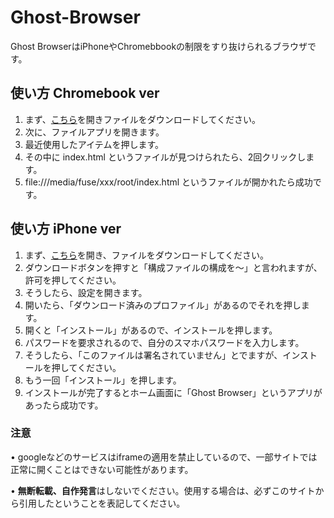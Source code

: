 # Ghost-Browser
Ghost BrowserはiPhoneやChromebbookの制限をすり抜けられるブラウザです。
## 使い方 Chromebook ver
1. まず、[こちら](https://s.dyhack.net/gb-c)を開きファイルをダウンロードしてください。
2. 次に、ファイルアプリを開きます。
3. 最近使用したアイテムを押します。
4. その中に index.html というファイルが見つけられたら、2回クリックします。
5. file:///media/fuse/xxx/root/index.html というファイルが開かれたら成功です。
## 使い方 iPhone ver
1. まず、[こちら](https://s.dyhack.net/gb-i)を開き、ファイルをダウンロードしてください。
2. ダウンロードボタンを押すと「構成ファイルの構成を〜」と言われますが、許可を押してください。
3. そうしたら、設定を開きます。
4. 開いたら、「ダウンロード済みのプロファイル」があるのでそれを押します。
5. 開くと「インストール」があるので、インストールを押します。
6. パスワードを要求されるので、自分のスマホパスワードを入力します。
7. そうしたら、「このファイルは署名されていません」とでますが、インストールを押してください。
8. もう一回「インストール」を押します。
9. インストールが完了するとホーム画面に「Ghost Browser」というアプリがあったら成功です。
### 注意
• googleなどのサービスはiframeの適用を禁止しているので、一部サイトでは正常に開くことはできない可能性があります。

• **無断転載、自作発言**はしないでください。使用する場合は、必ずこのサイトから引用したということを表記してください。
